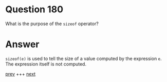 
# Question 180



 What is the purpose of the `sizeof` operator?


# Answer



`sizeof(e)` is used to tell the size of a value computed by the expression `e`.
The expression itself is not computed.


[prev](179.md) +++ [next](181.md)
